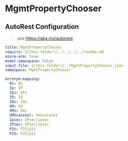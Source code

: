 # MgmtPropertyChooser

## AutoRest Configuration

> see https://aka.ms/autorest

``` yaml
title: MgmtPropertyChooser
require: $(this-folder)/../../../../readme.md
azure-arm: true
model-namespace: false
input-file: $(this-folder)/../MgmtPropertyChooser.json
namespace: MgmtPropertyChooser

acronym-mapping:
  Os: OS
  Ip: IP
  Ips: IPs
  ID: Id
  IDs: Ids
  VM: Vm
  VMs: Vms
  VMScaleSet: VmScaleSet
  Ipsec: IPsec|ipsec
  IPSec: IPsec|ipsec
  P2s: P2S|p2s
  P2S: P2S|p2s
```
